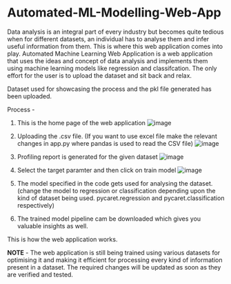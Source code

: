 # Automated-ML-Modelling-Web-App
Data analysis is an integral part of every industry but becomes quite tedious when for different datasets, an individual has to analyse them and infer useful information from them. This is where this web application comes into play. Automated Machine Learning Web Application is a web application that uses the ideas and concept of data analysis and implements them using machine learning models like regression and classifcation. The only effort for the user is to upload the dataset and sit back and relax. 

Dataset used for showcasing the process and the pkl file generated has been uploaded.

Process - 
1. This is the home page of the web application
![image](https://github.com/anujnaruka02/Automated-ML-Modelling-Web-App/assets/73575537/a9a60438-957c-435c-afd8-ebf28280a940)

3. Uploading the .csv file. (If you want to use excel file make the relevant changes in app.py where pandas is used to read the CSV file)
![image](https://github.com/anujnaruka02/Automated-ML-Modelling-Web-App/assets/73575537/44da9e9e-c8b3-4f55-924a-b8a19006cbf3)

4. Profiling report is generated for the given dataset
![image](https://github.com/anujnaruka02/Automated-ML-Modelling-Web-App/assets/73575537/23eab116-38cf-402d-82c3-4ae45ffdf587)

5. Select the target paramter and then click on train model
![image](https://github.com/anujnaruka02/Automated-ML-Modelling-Web-App/assets/73575537/2747a60b-f6e8-4bb1-a14b-911e1cb42370)

6. The model specified in the code gets used for analysing the dataset. (change the model to regression or classification depending upon the kind of dataset being used. pycaret.regression and pycaret.classification respectively)

7. The trained model pipeline cam be downloaded which gives you valuable insights as well.

This is how the web application works.

**NOTE** - 
The web application is still being trained using various datasets for optimising it and making it efficient for processing every kind of information present in a dataset. The required changes will be updated as soon as they are verified and tested. 
